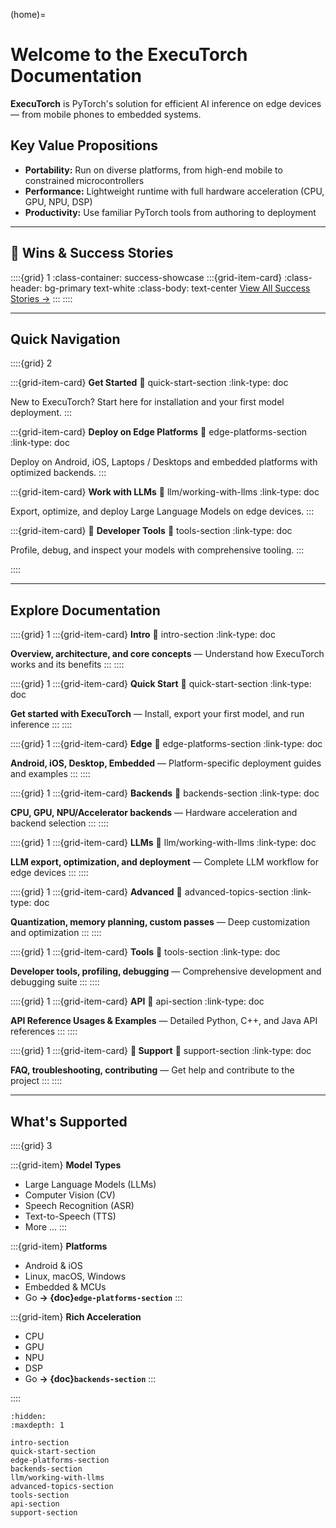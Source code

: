 (home)=
# Welcome to the ExecuTorch Documentation

**ExecuTorch** is PyTorch's solution for efficient AI inference on edge devices — from mobile phones to embedded systems.

## Key Value Propositions

- **Portability:** Run on diverse platforms, from high-end mobile to constrained microcontrollers
- **Performance:** Lightweight runtime with full hardware acceleration (CPU, GPU, NPU, DSP)
- **Productivity:** Use familiar PyTorch tools from authoring to deployment

---

## 🎯 Wins & Success Stories

::::{grid} 1
:class-container: success-showcase
:::{grid-item-card}
:class-header: bg-primary text-white
:class-body: text-center
[View All Success Stories →](success-stories)
:::
::::

---

## Quick Navigation

::::{grid} 2

:::{grid-item-card} **Get Started**
:link: quick-start-section
:link-type: doc

New to ExecuTorch? Start here for installation and your first model deployment.
:::

:::{grid-item-card} **Deploy on Edge Platforms**
:link: edge-platforms-section
:link-type: doc

Deploy on Android, iOS, Laptops / Desktops and embedded platforms with optimized backends.
:::

:::{grid-item-card} **Work with LLMs**
:link: llm/working-with-llms
:link-type: doc

Export, optimize, and deploy Large Language Models on edge devices.
:::

:::{grid-item-card} 🔧 **Developer Tools**
:link: tools-section
:link-type: doc

Profile, debug, and inspect your models with comprehensive tooling.
:::

::::

---

## Explore Documentation

::::{grid} 1
:::{grid-item-card} **Intro**
:link: intro-section
:link-type: doc

**Overview, architecture, and core concepts** — Understand how ExecuTorch works and its benefits
:::
::::

::::{grid} 1
:::{grid-item-card} **Quick Start**
:link: quick-start-section
:link-type: doc

**Get started with ExecuTorch** — Install, export your first model, and run inference
:::
::::

::::{grid} 1
:::{grid-item-card} **Edge**
:link: edge-platforms-section
:link-type: doc

**Android, iOS, Desktop, Embedded** — Platform-specific deployment guides and examples
:::
::::

::::{grid} 1
:::{grid-item-card} **Backends**
:link: backends-section
:link-type: doc

**CPU, GPU, NPU/Accelerator backends** — Hardware acceleration and backend selection
:::
::::

::::{grid} 1
:::{grid-item-card} **LLMs**
:link: llm/working-with-llms
:link-type: doc

**LLM export, optimization, and deployment** — Complete LLM workflow for edge devices
:::
::::

::::{grid} 1
:::{grid-item-card} **Advanced**
:link: advanced-topics-section
:link-type: doc

**Quantization, memory planning, custom passes** — Deep customization and optimization
:::
::::

::::{grid} 1
:::{grid-item-card} **Tools**
:link: tools-section
:link-type: doc

**Developer tools, profiling, debugging** — Comprehensive development and debugging suite
:::
::::

::::{grid} 1
:::{grid-item-card} **API**
:link: api-section
:link-type: doc

**API Reference Usages & Examples** — Detailed Python, C++, and Java API references
:::
::::

::::{grid} 1
:::{grid-item-card} **💬 Support**
:link: support-section
:link-type: doc

**FAQ, troubleshooting, contributing** — Get help and contribute to the project
:::
::::

---

## What's Supported

::::{grid} 3

:::{grid-item}
**Model Types**

- Large Language Models (LLMs)
- Computer Vision (CV)
- Speech Recognition (ASR)
- Text-to-Speech (TTS)
- More ...
:::

:::{grid-item}
**Platforms**

- Android & iOS
- Linux, macOS, Windows
- Embedded & MCUs
- Go **→ {doc}`edge-platforms-section`**
:::

:::{grid-item}
**Rich Acceleration**

- CPU
- GPU
- NPU
- DSP
- Go **→ {doc}`backends-section`**
:::

::::

```{toctree}
:hidden:
:maxdepth: 1

intro-section
quick-start-section
edge-platforms-section
backends-section
llm/working-with-llms
advanced-topics-section
tools-section
api-section
support-section

